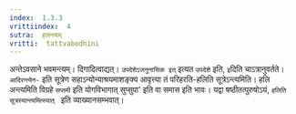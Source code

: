 ```yaml
---
index:  1.3.3
vrittiindex:  4
sutra:  हलन्त्यम्
vritti:  tattvabodhini 
---
```


अन्तेऽवसाने भवमन्त्यम्। दिगादित्वाद्यत्। `उपदेशेऽजनुनासिक इत्` इत्यत `उपदेशे` इति, `इ`दिति चाऽत्रानुवर्तते। `आदिरन्त्येन-` इति सूत्रेण सहाऽन्योन्याश्रयमाशङ्क्य आवृत्त्या तं परिहरति-हलिति सूत्रेऽन्त्यमिति। हलि अन्त्यमिति विग्रहे `सप्तमी` इति योगविभागात् सुप्सुपा' इति वा समास इति भावः। यद्वा षष्ठीतत्पुरुषोऽयं, `हलिति सूत्रस्यान्त्यमित्स्यात् ` इति व्याख्यानसम्भवात्।

